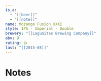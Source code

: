 ```yaml
---
is_a:
  - "[[beer]]"
  - "[[note]]"
name: Mozango Fusion XXXI
style: IPA - Imperial - Double
brewery: "[[Lagunitas Brewing Company]]"
abv: 9
rating: 👍
last: "[[2015-08]]"
---
```

# Notes

